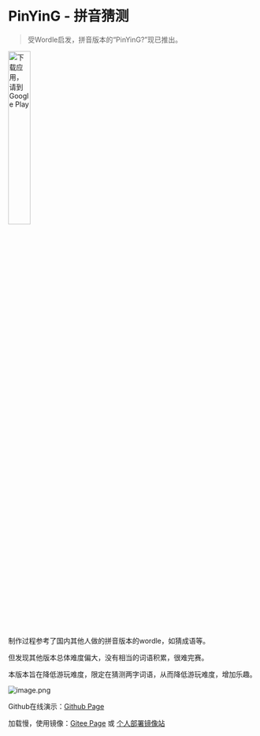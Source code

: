 # PinYinG - 拼音猜测

> 受Wordle启发，拼音版本的“PinYinG?”现已推出。

<a href='https://play.google.com/store/apps/details?id=com.kingtous.pinying&pcampaignid=pcampaignidMKT-Other-global-all-co-prtnr-py-PartBadge-Mar2515-1'><img alt='下载应用，请到 Google Play' src='https://play.google.com/intl/en_us/badges/static/images/badges/zh-cn_badge_web_generic.png' style="width:30%"/></a>

制作过程参考了国内其他人做的拼音版本的wordle，如猜成语等。

但发现其他版本总体难度偏大，没有相当的词语积累，很难完赛。

本版本旨在降低游玩难度，限定在猜测两字词语，从而降低游玩难度，增加乐趣。

![image.png](https://s2.loli.net/2022/02/28/lxqgTkLBGSjNmvf.png)

Github在线演示：[Github Page](https://kingtous.github.io/PinYinG/#/)

加载慢，使用镜像：[Gitee Page](https://kingtous.gitee.io/pinying) 或 [个人部署镜像站](http://pinyingame.kingtous.cn/#/)
